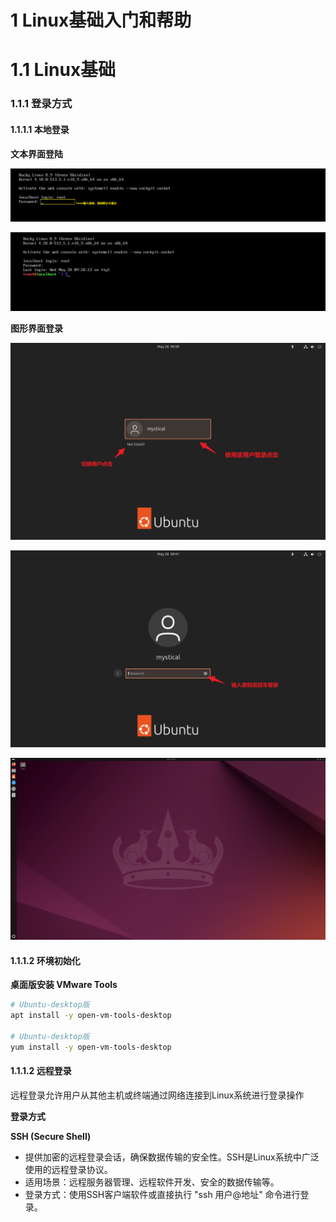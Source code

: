 # 1 Linux基础入门和帮助

# 1.1 Linux基础

### 1.1.1 登录方式

#### 1.1.1.1 本地登录

**文本界面登陆**

![image-20250528091742207](../../markdown_img/image-20250528091742207.png)

![image-20250528095031290](../../markdown_img/image-20250528095031290.png)

**图形界面登录**

![image-20250528094046185](../../markdown_img/image-20250528094046185.png)

![image-20250528094158508](../../markdown_img/image-20250528094158508.png)

![image-20250528094732300](../../markdown_img/image-20250528094732300.png)

#### 1.1.1.2 环境初始化

**桌面版安装 VMware Tools**

```bash
# Ubuntu-desktop版
apt install -y open-vm-tools-desktop

# Ubuntu-desktop版
yum install -y open-vm-tools-desktop
```





#### 1.1.1.2 远程登录

远程登录允许用户从其他主机或终端通过网络连接到Linux系统进行登录操作

**登录方式**

**SSH (Secure Shell)**

- 提供加密的远程登录会话，确保数据传输的安全性。SSH是Linux系统中广泛使用的远程登录协议。
- 适用场景：远程服务器管理、远程软件开发、安全的数据传输等。
- 登录方式：使用SSH客户端软件或直接执行 "ssh 用户@地址" 命令进行登录。



















































